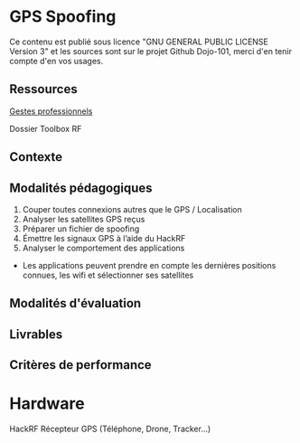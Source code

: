 # GPS Spoofing

Ce contenu est publié sous licence "GNU GENERAL PUBLIC LICENSE Version 3" et les sources sont sur le projet Github Dojo-101, merci d'en tenir compte d'en vos usages.

## Ressources


[Gestes professionnels](https://github.com/Aif4thah/Dojo-101)

Dossier Toolbox RF

## Contexte




## Modalités pédagogiques

1. Couper toutes connexions autres que le GPS / Localisation
2. Analyser les satellites GPS reçus
3. Préparer un fichier de spoofing
4. Émettre les signaux GPS à l’aide du HackRF
5. Analyser le comportement des applications

* Les applications peuvent prendre en compte les dernières positions connues, les wifi et sélectionner ses satellites


## Modalités d'évaluation


## Livrables


## Critères de performance



# Hardware

HackRF
Récepteur GPS (Téléphone, Drone, Tracker…)
